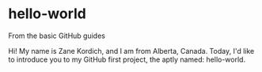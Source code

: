 # hello-world
From the basic GitHub guides

Hi!
My name is Zane Kordich, and I am from Alberta, Canada.
Today, I'd like to introduce you to my GitHub first project, the aptly named: hello-world.
